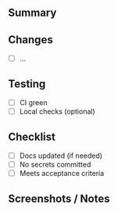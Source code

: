 ## Summary
<!-- What does this change do? -->

## Changes
- [ ] …

## Testing
- [ ] CI green
- [ ] Local checks (optional)

## Checklist
- [ ] Docs updated (if needed)
- [ ] No secrets committed
- [ ] Meets acceptance criteria

## Screenshots / Notes

